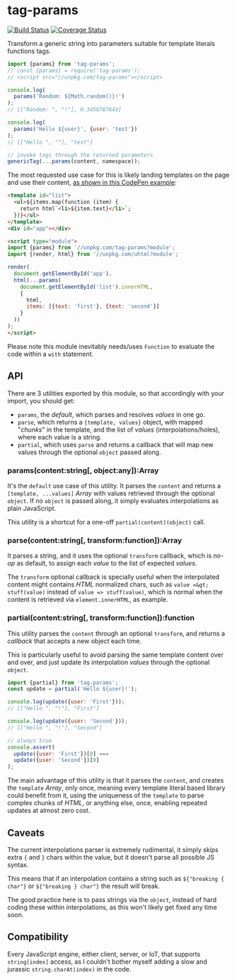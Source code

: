 # tag-params

[![Build Status](https://travis-ci.com/WebReflection/tag-params.svg?branch=master)](https://travis-ci.com/WebReflection/tag-params) [![Coverage Status](https://coveralls.io/repos/github/WebReflection/tag-params/badge.svg?branch=master)](https://coveralls.io/github/WebReflection/tag-params?branch=master)

Transform a generic string into parameters suitable for template literals functions tags.

```js
import {params} from 'tag-params';
// const {params} = require('tag-params');
// <script src="//unpkg.com/tag-params"></script>

console.log(
  params('Random: ${Math.random()}!')
);
// [["Random: ", "!"], 0.3456787643]

console.log(
  params('Hello ${user}', {user: 'test'})
);
// [["Hello ", ""], "test"]

// invoke tags through the returned parameters
genericTag(...params(content, namespace));
```

The most requested use case for this is likely landing templates on the page and use their content, [as shown in this CodePen example](https://codepen.io/WebReflection/pen/OJMRZow?editors=0010):

```html
<template id="list">
  <ul>${items.map(function (item) {
    return html`<li>${item.text}</li>`;
  })}</ul>
</template>
<div id="app"></div>

<script type="module">
import {params} from '//unpkg.com/tag-params?module';
import {render, html} from '//unpkg.com/uhtml?module';

render(
  document.getElementById('app'),
  html(...params(
    document.getElementById('list').innerHTML,
    {
      html,
      items: [{text: 'first'}, {text: 'second'}]
    }
  ))
);
</script>
```

Please note this module inevitably needs/uses `Function` to evaluate the code within a `with` statement.



## API

There are 3 utilities exported by this module, so that accordingly with your import, you should get:

  * `params`, the _default_, which parses and resolves _values_ in one go.
  * `parse`, which returns a `{template, values}` object, with mapped "_chunks_" in the template, and the list of _values_ (interpolations/holes), where each value is a string.
  * `partial`, which uses `parse` and returns a callback that will map new values through the optional `object` passed along.


### params(content:string[, object:any]):Array

It's the `default` use case of this utility. It parses the `content` and returns a `[template, ...values]` _Array_ with values retrieved through the optional `object`. If no `object` is passed along, it simply evaluates interpolations as plain JavaScript.

This utility is a shortcut for a one-off `partial(content)(object)` call.


### parse(content:string[, transform:function]):Array

It parses a string, and it uses the optional `transform` callback, which is _no-op_ as default, to assign each _value_ to the list of expected _values_.

The `transform` optional callback is specially useful when the interpolated content might contains _HTML_ normalized chars, such as `value =&gt; stuff(value)` instead of `value => stuff(value)`, which is normal when the content is retrieved via `element.innerHTML`, as example.


### partial(content:string[, transform:function]):function

This utility parses the `content` through an optional `transform`, and returns a _callback_ that accepts a new object each time.

This is particularly useful to avoid parsing the same template content over and over, and just update its interpolation _values_ through the optional `object`.

```js
import {partial} from 'tag-params';
const update = partial('Hello ${user}!');

console.log(update({user: 'First'}));
// [["Hello ", "!"], "First"]

console.log(update({user: 'Second'}));
// [["Hello ", "!"], "Second"]

// always true
console.assert(
  update({user: 'First'})[0] ===
  update({user: 'Second'})[0]
);
```

The main advantage of this utility is that it parses the `content`, and creates the `template` _Array_, only once, meaning every template literal based library could benefit from it, using the uniqueness of the `template` to parse complex chunks of _HTML_, or anything else, once, enabling repeated updates at almost zero cost.



## Caveats

The current interpolations parser is extremely rudimental, it simply skips extra `{` and `}` chars within the value, but it doesn't parse all possible JS syntax.

This means that if an interpolation contains a string such as `${"breaking { char"}` or `${"breaking } char"}` the result will break.

The good practice here is to pass strings via the `object`, instead of hard coding these within interpolations, as this won't likely get fixed any time soon.



## Compatibility

Every JavaScript engine, either client, server, or IoT, that supports `string[index]` access, as I couldn't bother myself adding a slow and jurassic `string.charAt(index)` in the code.
